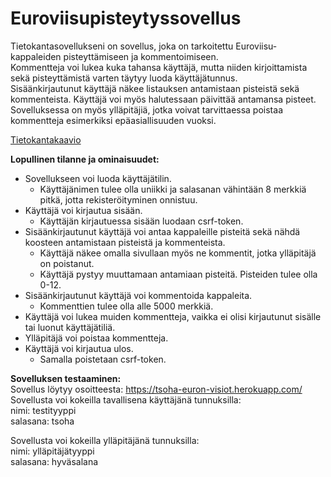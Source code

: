 # Euroviisupisteytyssovellus

Tietokantasovellukseni on sovellus, joka on tarkoitettu Euroviisu-kappaleiden pisteyttämiseen ja kommentoimiseen. <br>
Kommentteja voi lukea kuka tahansa käyttäjä, mutta niiden kirjoittamista sekä pisteyttämistä varten täytyy luoda käyttäjätunnus. <br>
Sisäänkirjautunut käyttäjä näkee listauksen antamistaan pisteistä sekä kommenteista. Käyttäjä voi myös halutessaan päivittää antamansa pisteet. <br>
Sovelluksessa on myös ylläpitäjiä, jotka voivat tarvittaessa poistaa kommentteja esimerkiksi epäasiallisuuden vuoksi. <br>
<p>
  
[Tietokantakaavio](https://github.com/tirhelen/tietokantasovellus/blob/main/datastructure.png)
  
<strong> Lopullinen tilanne ja ominaisuudet: </strong> <br>
- Sovellukseen voi luoda käyttäjätilin. <br>
   - Käyttäjänimen tulee olla uniikki ja salasanan vähintään 8 merkkiä pitkä, jotta 	rekisteröityminen onnistuu. <br>
- Käyttäjä voi kirjautua sisään. <br>
  - Käyttäjän kirjautuessa sisään luodaan csrf-token. <br>
- Sisäänkirjautunut käyttäjä voi antaa kappaleille pisteitä sekä nähdä koosteen antamistaan pisteistä ja kommenteista. <br>
  - Käyttäjä näkee omalla sivullaan myös ne kommentit, jotka ylläpitäjä on poistanut. <br>
  - Käyttäjä pystyy muuttamaan antamiaan pisteitä. Pisteiden tulee olla 0-12. <br>
- Sisäänkirjautunut käyttäjä voi kommentoida kappaleita. <br>
	- Kommenttien tulee olla alle 5000 merkkiä. <br>
- Käyttäjä voi lukea muiden kommentteja, vaikka ei olisi kirjautunut sisälle tai luonut käyttäjätiliä. <br>
- Ylläpitäjä voi poistaa kommentteja. <br>
- Käyttäjä voi kirjautua ulos. <br>
  - Samalla poistetaan csrf-token. <br>
  
<p>
  
<strong> Sovelluksen testaaminen: </strong> <br>
Sovellus löytyy osoitteesta: https://tsoha-euron-visiot.herokuapp.com/ <br>
Sovellusta voi kokeilla tavallisena käyttäjänä tunnuksilla: <br>
nimi: testityyppi <br>
salasana: tsoha <br>
<p>
Sovellusta voi kokeilla ylläpitäjänä tunnuksilla: <br>
nimi: ylläpitäjätyyppi <br>
salasana: hyväsalana <br>
